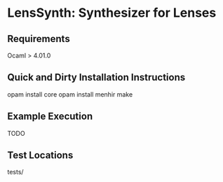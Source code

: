 LensSynth: Synthesizer for Lenses
====================

Requirements
------------
Ocaml > 4.01.0

Quick and Dirty Installation Instructions
-----------------------------------------
opam install core
opam install menhir
make

Example Execution
-----------------
TODO

Test Locations
--------------
tests/
